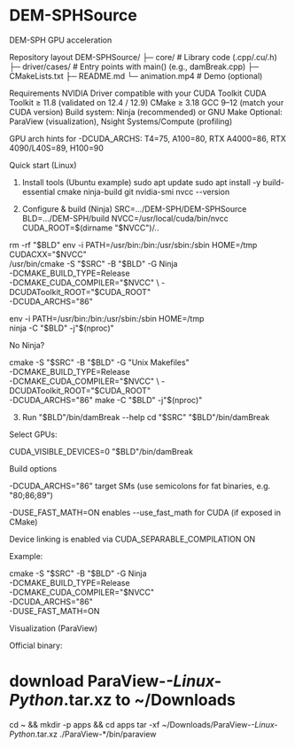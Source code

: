 # DEM-SPHSource
DEM-SPH GPU acceleration

Repository layout
DEM-SPHSource/
├─ core/            # Library code (.cpp/.cu/.h)
├─ driver/cases/    # Entry points with main() (e.g., damBreak.cpp)
├─ CMakeLists.txt
├─ README.md
└─ animation.mp4    # Demo (optional)

Requirements
NVIDIA Driver compatible with your CUDA Toolkit
CUDA Toolkit ≥ 11.8 (validated on 12.4 / 12.9)
CMake ≥ 3.18
GCC 9–12 (match your CUDA version)
Build system: Ninja (recommended) or GNU Make
Optional: ParaView (visualization), Nsight Systems/Compute (profiling)

GPU arch hints for -DCUDA_ARCHS:
T4=75, A100=80, RTX A4000=86, RTX 4090/L40S=89, H100=90

Quick start (Linux)
1) Install tools (Ubuntu example)
sudo apt update
sudo apt install -y build-essential cmake ninja-build git
nvidia-smi
nvcc --version

2) Configure & build (Ninja)
SRC=.../DEM-SPH/DEM-SPHSource
BLD=.../DEM-SPH/build
NVCC=/usr/local/cuda/bin/nvcc
CUDA_ROOT=$(dirname "$NVCC")/..

rm -rf "$BLD"
env -i PATH=/usr/bin:/bin:/usr/sbin:/sbin HOME=/tmp CUDACXX="$NVCC" \
/usr/bin/cmake -S "$SRC" -B "$BLD" -G Ninja \
  -DCMAKE_BUILD_TYPE=Release \
  -DCMAKE_CUDA_COMPILER="$NVCC" \
  -DCUDAToolkit_ROOT="$CUDA_ROOT" \
  -DCUDA_ARCHS="86"

env -i PATH=/usr/bin:/bin:/usr/sbin:/sbin HOME=/tmp \
ninja -C "$BLD" -j"$(nproc)"

No Ninja?

cmake -S "$SRC" -B "$BLD" -G "Unix Makefiles" \
  -DCMAKE_BUILD_TYPE=Release \
  -DCMAKE_CUDA_COMPILER="$NVCC" \
  -DCUDAToolkit_ROOT="$CUDA_ROOT" \
  -DCUDA_ARCHS="86"
make -C "$BLD" -j"$(nproc)"

3) Run
"$BLD"/bin/damBreak --help
cd "$SRC"
"$BLD"/bin/damBreak


Select GPUs:

CUDA_VISIBLE_DEVICES=0 "$BLD"/bin/damBreak

Build options

-DCUDA_ARCHS="86" target SMs (use semicolons for fat binaries, e.g. "80;86;89")

-DUSE_FAST_MATH=ON enables --use_fast_math for CUDA (if exposed in CMake)

Device linking is enabled via CUDA_SEPARABLE_COMPILATION ON

Example:

cmake -S "$SRC" -B "$BLD" -G Ninja \
  -DCMAKE_BUILD_TYPE=Release \
  -DCMAKE_CUDA_COMPILER="$NVCC" \
  -DCUDA_ARCHS="86" \
  -DUSE_FAST_MATH=ON

Visualization (ParaView)

Official binary:

# download ParaView-*-Linux-Python*.tar.xz to ~/Downloads
cd ~ && mkdir -p apps && cd apps
tar -xf ~/Downloads/ParaView-*-Linux-Python*.tar.xz
./ParaView-*/bin/paraview
